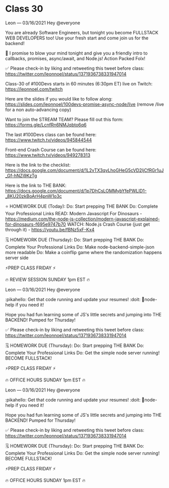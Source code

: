 # Class 30


Leon — 03/16/2021
Hey @everyone 

You are already Software Engineers, but tonight you become FULLSTACK WEB DEVELOPERS too! Use your fresh start and come join us for the backend! 

🤯 I promise to blow your mind tonight and give you a friendly intro to callbacks, promises, async/await, and Node.js! Action Packed Folx!

✅ Please check-in by liking and retweeting this tweet before class: https://twitter.com/leonnoel/status/1371936738331947014

Class-30 of #100Devs starts in 60 minutes (6:30pm ET) live on Twitch: https://leonnoel.com/twitch

Here are the slides if you would like to follow along: https://slides.com/leonnoel/100devs-promise-async-node/live (remove /live for a non auto-advancing  copy)

Want to join the STREAM TEAM? Please fill out this form: https://forms.gle/LcnfRn6NMJqbto6q6

The last #100Devs class can be found here: https://www.twitch.tv/videos/945844544

Front-end Crash Course can be found here: https://www.twitch.tv/videos/949278313

Here is the link to the checklist: https://docs.google.com/document/d/1L2vTX3qvLhoGHeG5cVD2ljCfRGr1uJ_Gf-hNZj9KzTg

Here is the link to THE BANK: https://docs.google.com/document/d/1p7DhCsLOMMybYfePWLlD1-_8KU20zkBoArH4pnW1o3c

⭐️ HOMEWORK DUE (Today):
Do: Start prepping THE BANK
Do: Complete Your Professional Links
READ: Modern Javascript For Dinosaurs - https://medium.com/the-node-js-collection/modern-javascript-explained-for-dinosaurs-f695e9747b70
WATCH: Node.js Crash Course (just get through it) - https://youtu.be/fBNz5xF-Kx4

🗓 HOMEWORK DUE (Thursday):
Do: Start prepping THE BANK
Do: Complete Your Professional Links
Do: Make node-backend-simple-json more readable
Do: Make a coinflip game where the randomization happens server side

⚡️PREP  CLASS FRIDAY ⚡️

🔥 REVIEW SESSION SUNDAY 1pm EST  🔥





Leon — 03/16/2021
Hey @everyone 

:pikahello: Get that code running and update your resumes!  :doit: 👑node-help if you need it! 

Hope you had fun learning some of JS's little secrets and jumping into THE BACKEND! Pumped for Thursday!


✅ Please check-in by liking and retweeting this tweet before class: https://twitter.com/leonnoel/status/1371936738331947014


🗓 HOMEWORK DUE (Thursday):
Do: Start prepping THE BANK
Do: Complete Your Professional Links
Do: Get the simple node server running! BECOME FULLSTACK! 


⚡️PREP  CLASS FRIDAY ⚡️

 🔥  OFFICE HOURS SUNDAY 1pm EST  🔥






Leon — 03/16/2021
Hey @everyone 

:pikahello: Get that code running and update your resumes!  :doit: 👑node-help if you need it! 

Hope you had fun learning some of JS's little secrets and jumping into THE BACKEND! Pumped for Thursday!


✅ Please check-in by liking and retweeting this tweet before class: https://twitter.com/leonnoel/status/1371936738331947014


🗓 HOMEWORK DUE (Thursday):
Do: Start prepping THE BANK
Do: Complete Your Professional Links
Do: Get the simple node server running! BECOME FULLSTACK! 


⚡️PREP  CLASS FRIDAY ⚡️

 🔥  OFFICE HOURS SUNDAY 1pm EST  🔥



